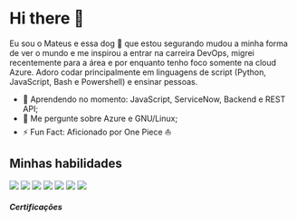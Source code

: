 # Hi there 👋

Eu sou o Mateus e essa dog :dog: que estou segurando mudou a minha forma de ver o mundo e me inspirou a entrar na carreira DevOps, migrei recentemente para a área e por enquanto tenho foco somente na cloud Azure. Adoro codar principalmente em linguagens de script (Python, JavaScript, Bash e Powershell) e ensinar pessoas. 

- 🤔 Aprendendo no momento: JavaScript, ServiceNow, Backend e REST API;
- 💬 Me pergunte sobre Azure e GNU/Linux;
- ⚡ Fun Fact: Aficionado por One Piece :sailboat:

## Minhas habilidades
![](https://img.shields.io/badge/Markdown-000000?style=for-the-badge&logo=markdown&logoColor=white)
![](https://img.shields.io/badge/JavaScript-F7DF1E?style=for-the-badge&logo=javascript&logoColor=black)
![](https://img.shields.io/badge/Node.js-43853D?style=for-the-badge&logo=node.js&logoColor=white)
![](https://img.shields.io/badge/Express.js-404D59?style=for-the-badge)
![](https://img.shields.io/badge/Shell_Script-121011?style=for-the-badge&logo=gnu-bash&logoColor=white)
![](https://img.shields.io/badge/azure-%230072C6.svg?style=for-the-badge&logo=azure-devops&logoColor=white)
![](https://img.shields.io/badge/python-3670A0?style=for-the-badge&logo=python&logoColor=ffdd54)

##### Certificações
<div data-iframe-width="150" data-iframe-height="270" data-share-badge-id="dd5065d4-554c-41f7-93a8-21342e324f42" data-share-badge-host="https://www.credly.com"></div><script type="text/javascript" async src="//cdn.credly.com/assets/utilities/embed.js"></script>
<div data-iframe-width="150" data-iframe-height="270" data-share-badge-id="db3ffa7f-28f2-4891-8685-12f7cb011647" data-share-badge-host="https://www.credly.com"></div><script type="text/javascript" async src="//cdn.credly.com/assets/utilities/embed.js"></script>
<div data-iframe-width="150" data-iframe-height="270" data-share-badge-id="37052349-c006-4251-8348-daaa9528f522" data-share-badge-host="https://www.credly.com"></div><script type="text/javascript" async src="//cdn.credly.com/assets/utilities/embed.js"></script>
